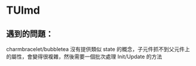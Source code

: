 # TUImd

## 遇到的問題：
charmbracelet/bubbletea 沒有提供類似 state 的概念，子元件抓不到父元件上的屬性，會變得很複雜，然後需要一個批次處理 Init/Update 的方法
